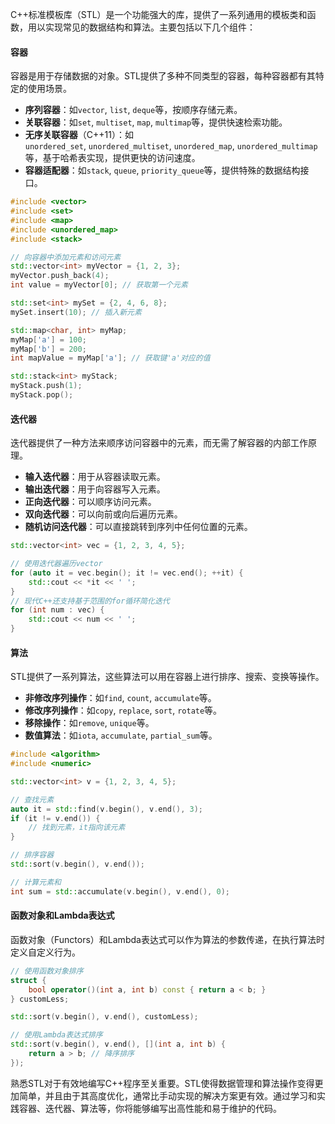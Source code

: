 C++标准模板库（STL）是一个功能强大的库，提供了一系列通用的模板类和函数，用以实现常见的数据结构和算法。主要包括以下几个组件：

#### 容器

容器是用于存储数据的对象。STL提供了多种不同类型的容器，每种容器都有其特定的使用场景。

- **序列容器**：如`vector`, `list`, `deque`等，按顺序存储元素。
- **关联容器**：如`set`, `multiset`, `map`, `multimap`等，提供快速检索功能。
- **无序关联容器**（C++11）：如`unordered_set`, `unordered_multiset`, `unordered_map`, `unordered_multimap`等，基于哈希表实现，提供更快的访问速度。
- **容器适配器**：如`stack`, `queue`, `priority_queue`等，提供特殊的数据结构接口。
```cpp
#include <vector>
#include <set>
#include <map>
#include <unordered_map>
#include <stack>

// 向容器中添加元素和访问元素
std::vector<int> myVector = {1, 2, 3};
myVector.push_back(4);
int value = myVector[0]; // 获取第一个元素

std::set<int> mySet = {2, 4, 6, 8};
mySet.insert(10); // 插入新元素

std::map<char, int> myMap;
myMap['a'] = 100;
myMap['b'] = 200;
int mapValue = myMap['a']; // 获取键'a'对应的值

std::stack<int> myStack;
myStack.push(1);
myStack.pop();
```

#### 迭代器

迭代器提供了一种方法来顺序访问容器中的元素，而无需了解容器的内部工作原理。

- **输入迭代器**：用于从容器读取元素。
- **输出迭代器**：用于向容器写入元素。
- **正向迭代器**：可以顺序访问元素。
- **双向迭代器**：可以向前或向后遍历元素。
- **随机访问迭代器**：可以直接跳转到序列中任何位置的元素。
```cpp
std::vector<int> vec = {1, 2, 3, 4, 5};

// 使用迭代器遍历vector
for (auto it = vec.begin(); it != vec.end(); ++it) {
    std::cout << *it << ' ';
}
// 现代C++还支持基于范围的for循环简化迭代
for (int num : vec) {
    std::cout << num << ' ';
}
```
#### 算法

STL提供了一系列算法，这些算法可以用在容器上进行排序、搜索、变换等操作。

- **非修改序列操作**：如`find`, `count`, `accumulate`等。
- **修改序列操作**：如`copy`, `replace`, `sort`, `rotate`等。
- **移除操作**：如`remove`, `unique`等。
- **数值算法**：如`iota`, `accumulate`, `partial_sum`等。
```cpp
#include <algorithm>
#include <numeric>

std::vector<int> v = {1, 2, 3, 4, 5};

// 查找元素
auto it = std::find(v.begin(), v.end(), 3);
if (it != v.end()) {
    // 找到元素，it指向该元素
}

// 排序容器
std::sort(v.begin(), v.end());

// 计算元素和
int sum = std::accumulate(v.begin(), v.end(), 0);
```

#### 函数对象和Lambda表达式

函数对象（Functors）和Lambda表达式可以作为算法的参数传递，在执行算法时定义自定义行为。
```cpp
// 使用函数对象排序
struct {
    bool operator()(int a, int b) const { return a < b; } 
} customLess;

std::sort(v.begin(), v.end(), customLess);

// 使用Lambda表达式排序
std::sort(v.begin(), v.end(), [](int a, int b) {
    return a > b; // 降序排序
});
```

熟悉STL对于有效地编写C++程序至关重要。STL使得数据管理和算法操作变得更加简单，并且由于其高度优化，通常比手动实现的解决方案更有效。通过学习和实践容器、迭代器、算法等，你将能够编写出高性能和易于维护的代码。